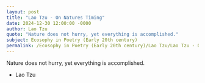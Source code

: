 ```yaml
---
layout: post
title: "Lao Tzu - On Natures Timing"
date: 2024-12-30 12:00:00 -0000
author: Lao Tzu
quote: "Nature does not hurry, yet everything is accomplished."
subject: Ecosophy in Poetry (Early 20th century)
permalink: /Ecosophy in Poetry (Early 20th century)/Lao Tzu/Lao Tzu - On Natures Timing
---
```


Nature does not hurry, yet everything is accomplished.

- Lao Tzu
